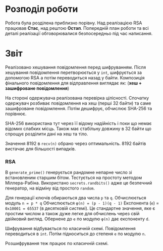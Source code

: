 
# Розподіл роботи

Робота була розділена приблизно порівну. Над реалізацією RSA працював **Стас**, над рештою **Остап**. Попередній план роботи та всі деталі реалізації обговорювалися безпосередньо під час написання.

# Звіт

Реалізовано хешування повідомлення перед шифруванням.
Після хешування повідомлення перетворюється у `int`, шифрується за допомогою RSA а потім переводиться назад у байти.
Композиція фінального повідомлення для відправлення виглядає як:
(**хеш + зашифроване повідомлення**)

На стороні одержувача реалізована перевірка цілісності. Спочатку одержувач розбиває повідомлення на хеш (перші 32 байти) та саме зашифроване повідомлення.
Потім дешифрує, обчислює SHA-256 та порівнює.

SHA-256 використана тут через її відому надійність і поки що немає відомих слабких місць. Також має стабільну довжину в 32 байти що спрощує розділити дані на хеш та тіло.

Значення 8192 в `recv(n)` обрано через оптимальність. 8192 байтів вистачає для більшості випадків.


### RSA

В `generate_prime()` генерується рандомне непарне число зі встановленим старшим бітом.
Тестується на простоту методом Міллера-Рабіна.
Використано `secrets.randbits()` адже це безпечний генератор, на відміну від простого `random`.

Для генерації ключів обираються два числа `p` та `q`.
Обчислюється модуль `n = p * q`
Обчислюється `φ(n) = (p - 1)(q - 1)`
Експонента (`e`) = `0x10001 = 65537` (в десятковій системі). Це стандартне значення, яке є простим числом а також дуже легке для обчислень через свій двійковий вигляд.
Обернене до `e` по модулю `φ(n)` дає  експоненту `d`.

Шифрування відбувається по класичній схемі.
Повідомлення переводиться в `int`.
Потім підноситься до степеня `e` по модулю `n`.

Розшифрування теж працює по класичній схемі.